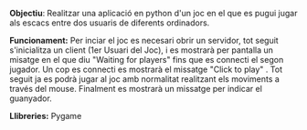 **Objectiu**: Realitzar una aplicació en python d'un joc en el que es pugui jugar als escacs entre dos usuaris de diferents ordinadors. 

**Funcionament:** 
Per inciar el joc es necesari obrir un servidor, tot seguit s'inicialitza un client (1er Usuari del Joc), i es mostrarà per pantalla un misatge en el que diu "Waiting for players" fins que es connecti el segon jugador. Un cop es connecti es mostrarà el missatge "Click to play" . Tot seguit ja es podrà jugar al joc amb normalitat realitzant els moviments a través del mouse. Finalment es mostrarà un missatge per indicar el guanyador. 

**Llibreries:** Pygame

